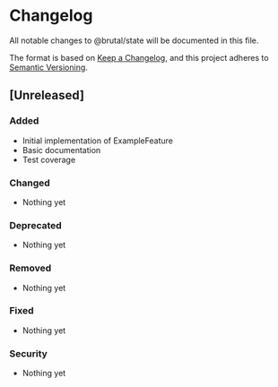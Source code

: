 # Changelog

All notable changes to @brutal/state will be documented in this file.

The format is based on [Keep a Changelog](https://keepachangelog.com/en/1.0.0/),
and this project adheres to [Semantic Versioning](https://semver.org/spec/v2.0.0.html).

## [Unreleased]

### Added
- Initial implementation of ExampleFeature
- Basic documentation
- Test coverage

### Changed
- Nothing yet

### Deprecated
- Nothing yet

### Removed
- Nothing yet

### Fixed
- Nothing yet

### Security
- Nothing yet
